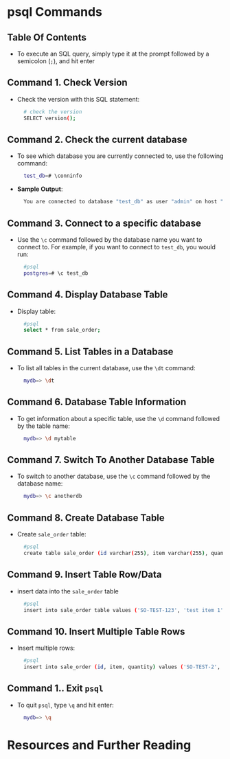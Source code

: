 # psql Commands

## Table Of Contents

- To execute an SQL query, simply type it at the prompt followed by a semicolon (`;`), and hit enter

## Command 1. Check Version

- Check the version with this SQL statement:

  ```sh
    # check the version
    SELECT version();
  ```

## Command 2. Check the current database

- To see which database you are currently connected to, use the following command:

  ```sh
    test_db=# \conninfo
  ```

- **Sample Output**:
  ```sh
    You are connected to database "test_db" as user "admin" on host "postgres" (address "172.22.0.2") at port "5432".
  ```

## Command 3. Connect to a specific database

- Use the `\c` command followed by the database name you want to connect to. For example, if you want to connect to `test_db`, you would run:
  ```sh
    #psql
    postgres=# \c test_db
  ```

## Command 4. Display Database Table

- Display table:

  ```sh
    #psql
    select * from sale_order;
  ```

## Command 5. List Tables in a Database

- To list all tables in the current database, use the `\dt` command:
  ```sh
    mydb=> \dt
  ```

## Command 6. Database Table Information

- To get information about a specific table, use the `\d` command followed by the table name:
  ```sh
    mydb=> \d mytable
  ```

## Command 7. Switch To Another Database Table

- To switch to another database, use the `\c` command followed by the database name:
  ```sh
    mydb=> \c anotherdb
  ```

## Command 8. Create Database Table

- Create `sale_order` table:
  ```sh
    #psql
    create table sale_order (id varchar(255), item varchar(255), quantity int);
  ```

## Command 9. Insert Table Row/Data

- insert data into the `sale_order` table
  ```sh
    #psql
    insert into sale_order table values ('SO-TEST-123', 'test item 1', 1);
  ```

## Command 10. Insert Multiple Table Rows

- Insert multiple rows:
  ```sh
    #psql
    insert into sale_order (id, item, quantity) values ('SO-TEST-2', 'test item 2', 2), ('SO-TEST-3', 'test item 3', 3), ('SO-TEST-4', 'test item 4', 4);
  ```

## Command 1.. Exit `psql`

- To quit `psql`, type `\q` and hit enter:
  ```sh
    mydb=> \q
  ```

# Resources and Further Reading
